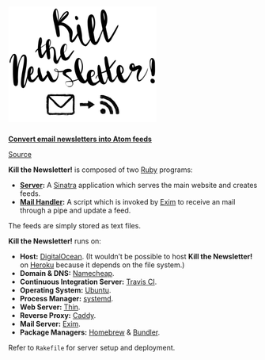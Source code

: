 # <img alt="Kill the Newsletter!" src="public/logo.png" width="300">

[**Convert email newsletters into Atom feeds**](https://www.kill-the-newsletter.com/)

[Source](https://github.com/leafac/www.kill-the-newsletter.com)

**Kill the Newsletter!** is composed of two [Ruby](https://www.ruby-lang.org/en/) programs:

- **[Server](server.rb):** A [Sinatra](http://sinatrarb.com) application which serves the main website and creates feeds.
- **[Mail Handler](mail_handler.rb):** A script which is invoked by [Exim](https://www.exim.org) to receive an mail through a pipe and update a feed.

The feeds are simply stored as text files.

**Kill the Newsletter!** runs on:

- **Host:** [DigitalOcean](https://www.digitalocean.com). (It wouldn’t be possible to host **Kill the Newsletter!** on [Heroku](https://www.heroku.com/) because it depends on the file system.)
- **Domain & DNS:** [Namecheap](https://www.namecheap.com).
- **Continuous Integration Server:** [Travis CI](https://www.travis-ci.com).
- **Operating System:** [Ubuntu](https://www.ubuntu.com).
- **Process Manager:** [systemd](https://www.freedesktop.org/wiki/Software/systemd/).
- **Web Server:** [Thin](https://github.com/macournoyer/thin).
- **Reverse Proxy:** [Caddy](https://caddyserver.com).
- **Mail Server:** [Exim](https://www.exim.org).
- **Package Managers:** [Homebrew](https://brew.sh) & [Bundler](https://bundler.io).

Refer to `Rakefile` for server setup and deployment.

